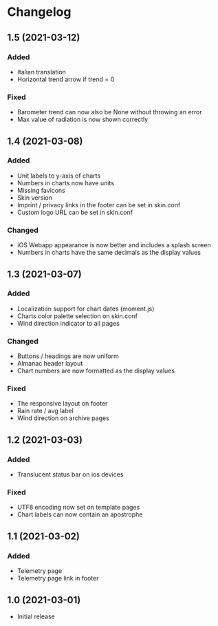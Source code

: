 # Changelog

## 1.5 (2021-03-12)

### Added

- Italian translation
- Horizontal trend arrow if trend = 0

### Fixed

- Barometer trend can now also be None without throwing an error
- Max value of radiation is now shown correctly


## 1.4 (2021-03-08)

### Added

- Unit labels to y-axis of charts
- Numbers in charts now have units
- Missing favicons
- Skin version
- Imprint / privacy links in the footer can be set in skin.conf
- Custom logo URL can be set in skin.conf

### Changed

- iOS Webapp appearance is now better and includes a splash screen
- Numbers in charts have the same decimals as the display values


## 1.3 (2021-03-07)

### Added

- Localization support for chart dates (moment.js)
- Charts color palette selection on skin.conf
- Wind direction indicator to all pages

### Changed

- Buttons / headings are now uniform
- Almanac header layout
- Chart numbers are now formatted as the display values

### Fixed

- The responsive layout on footer
- Rain rate / avg label
- Wind direction on archive pages


## 1.2 (2021-03-03)

### Added

- Translucent status bar on ios devices

### Fixed

- UTF8 encoding now set on template pages
- Chart labels can now contain an apostrophe


## 1.1 (2021-03-02)

### Added

- Telemetry page
- Telemetry page link in footer


## 1.0 (2021-03-01)

- Initial release
